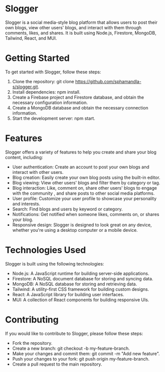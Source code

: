 # Slogger
Slogger is a social media-style blog platform that allows users to post their own blogs, view other users' blogs, and interact with them through comments, likes, and shares. It is built using Node.js, Firestore, MongoDB, Tailwind, React, and MUI.

# Getting Started
To get started with Slogger, follow these steps:

1. Clone the repository: git clone https://github.com/sphamandla-s/slogger.git.
2. Install dependencies: npm install.
3. Create a Firebase project and Firestore database, and obtain the necessary configuration information.
4. Create a MongoDB database and obtain the necessary connection information.
5. Start the development server: npm start.

# Features
Slogger offers a variety of features to help you create and share your blog content, including:

- User authentication: Create an account to post your own blogs and interact with other users.
- Blog creation: Easily create your own blog posts using the built-in editor.
- Blog viewing: View other users' blogs and filter them by category or tag.
- Blog interaction: Like, comment on, share other users' blogs to engage with the community , and share posts to other social media platforms.
- User profile: Customize your user profile to showcase your personality and interests.
- Search: Find blogs and users by keyword or category.
- Notifications: Get notified when someone likes, comments on, or shares your blog.
- Responsive design: Slogger is designed to look great on any device, whether you're using a desktop computer or a mobile device.

# Technologies Used
Slogger is built using the following technologies:

- Node.js: A JavaScript runtime for building server-side applications.
- Firestore: A NoSQL document database for storing and syncing data.
- MongoDB: A NoSQL database for storing and retrieving data.
- Tailwind: A utility-first CSS framework for building custom designs.
- React: A JavaScript library for building user interfaces.
- MUI: A collection of React components for building responsive UIs.

# Contributing
If you would like to contribute to Slogger, please follow these steps:

- Fork the repository.
- Create a new branch: git checkout -b my-feature-branch.
- Make your changes and commit them: git commit -m "Add new feature".
- Push your changes to your fork: git push origin my-feature-branch.
- Create a pull request to the main repository.
